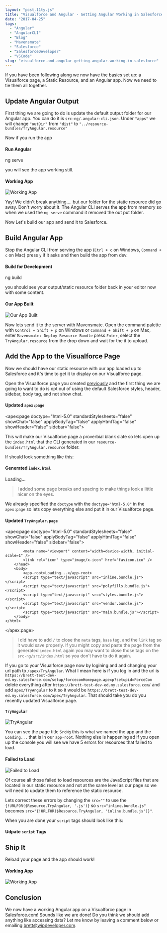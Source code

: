 ```yaml
---
layout: "post.11ty.js"
title: "Visualforce and Angular - Getting Angular Working in Salesforce"
date: "2017-04-25"
tags: 
  - "Angular"
  - "AngularCLI"
  - "Blog"
  - "Mavensmate"
  - "Salesforce"
  - "SalesforceDeveloper"
  - "VSCode"
slug: "visualforce-and-angular-getting-angular-working-in-salesforce"
---
```


If you have been following along we now have the basics set up: a Visualforce page, a Static Resource, and an Angular app. Now we need to tie them all together.

## Update Angular Output

First thing we are going to do is update the default output folder for our Angular app. You can do it is `src-ng/.angular-cli.json`. Under `"apps"` we will change `"outDir"` from `"dist"` to `"../resource-bundles/TryAngular.resource"`

Now if you run the app

#### Run Angular

ng serve

you will see the app working still.

#### Working App

![Working App](images/angular-with-visualforce-02-03-11.png)

Yay! We didn't break anything.... but our folder for the static resource did go away. Don't worry about it. The Angular CLI serves the app from memory so when we used the `ng serve` command it removed the out put folder.

Now Let's build our app and send it to Salesforce.

## Build Angular App

Stop the Angular CLI from serving the app (`Ctrl + c` on Windows, `Command + c` on Mac) press `y` if it asks and then build the app from dev.

#### Build for Development

ng build

you should see your output/static resource folder back in your editor now with some content.

#### Our App Built

![Our App Built](images/angular-with-visualforce-03-00-51.png)

Now lets send it to the server with Mavensmate. Open the command palette with `Control + Shift + p` on Windows or `Command + Shift + p` on Mac, enter `Mavensmate: Deploy Resource Bundle` press `Enter`, select the `TryAngular.resource` from the drop down and wait for the it to upload.

## Add the App to the Visualforce Page

Now we should have our static resource with our app loaded up to Salesforce and it's time to get it to display on our Visualforce page.

Open the Visualforce page you created [previously](/2017/04/20/visualforce-and-angular-setting-up-salesforce/) and the first thing we are going to want to do is opt out of using the default Salesforce styles, header, sidebar, body tag, and not show chat.

#### Updated `apex:page`

<apex:page 
    doctype="html-5.0" 
    standardStylesheets="false" 
    showChat="false" 
    applyBodyTag="false" 
    applyHtmlTag="false" 
    showHeader="false" 
    sidebar="false">

This will make our Visualforce page a proverbial blank slate so lets open up the `index.html` that the CLI generated in our `resource-bundles/TryAngular.resource` folder.

If should look something like this:

#### Generated `index.html`

<!doctype html>
<html>
<head>
  <meta charset="utf-8">
  <title>SrcNg</title>
  <base href="/">

  <meta name="viewport" content="width=device-width, initial-scale=1">
  <link rel="icon" type="image/x-icon" href="favicon.ico">
</head>
<body>
  <app-root>Loading...</app-root>
  <script type="text/javascript" src="inline.bundle.js"></script>
  <script type="text/javascript" src="polyfills.bundle.js"></script>
  <script type="text/javascript" src="styles.bundle.js"></script>
  <script type="text/javascript" src="vendor.bundle.js"></script>
  <script type="text/javascript" src="main.bundle.js"></script>
</body>
</html>

> I added some page breaks and spacing to make things look a little nicer on the eyes.

We already specified the `doctype` with the `doctype="html-5.0"` in the `apex:page` so lets copy everything else and put it in our Visualforce page.

#### Updated `TryAngular.page`

<apex:page 
    doctype="html-5.0" 
    standardStylesheets="false" 
    showChat="false" 
    applyBodyTag="false" 
    applyHtmlTag="false" 
    showHeader="false" 
    sidebar="false">
    <html>
        <head>
            <meta charset="utf-8" />
            <title>SrcNg</title>
            <base href="/" />

            <meta name="viewport" content="width=device-width, initial-scale=1" />
            <link rel="icon" type="image/x-icon" href="favicon.ico" />
        </head>
        <body>
            <app-root>Loading...</app-root>
            <script type="text/javascript" src="inline.bundle.js"></script>
            <script type="text/javascript" src="polyfills.bundle.js"></script>
            <script type="text/javascript" src="styles.bundle.js"></script>
            <script type="text/javascript" src="vendor.bundle.js"></script>
            <script type="text/javascript" src="main.bundle.js"></script>
        </body>
    </html>
</apex:page>

> I did have to add `/` to close the `meta` tags, `base` tag, and the `link` tag so it would save properly. If you might copy and paste the page from the generated `index.html` again you may want to close those tags on the `src-ng/src/index.html` so you don't have to do it again.

If you go to your Visualforce page now by logining and and changing your url path to `/apex/TryAngular`. What I mean here is if you log in and the url is `https://brett-test-dev-ed.my.salesforce.com/setup/forcecomHomepage.apexp?setupid=ForceCom` delete everything after `https://brett-test-dev-ed.my.salesforce.com/` and add `apex/TryAngular` to it so it would be `https://brett-test-dev-ed.my.salesforce.com/apex/TryAngular`. That should take you do you recently updated Visualforce page.

#### `TryAngular`

![TryAngular](images/angular-with-visualforce-03-001.png)

You can see the page title `SrcNg` this is what we named the app and the `Loading...` that is in our `app-root`. Nothing else is happening ad if you open up the console you will see we have 5 errors for resources that failed to load.

#### Failed to Load

![Failed to Load](images/angular-with-visualforce-03-011.png)

Of course all those failed to load resources are the JavaScript files that are located in our static resource and not at the same level as our page so we will need to update them to reference the static resource.

Lets correct these errors by changing the `src=""` to use the `{!URLFOR($Resource.TryAngular, '.js')}` so `src="inline.bundle.js"` becomes `src="{!URLFOR($Resource.TryAngular, 'inline.bundle.js')}"`.

When you are done your `script` tags should look like this:

#### Udpate `script` Tags

<script type="text/javascript" src="{!URLFOR($Resource.TryAngular, 'inline.bundle.js')}"></script>
<script type="text/javascript" src="{!URLFOR($Resource.TryAngular, 'polyfills.bundle.js')}"></script>
<script type="text/javascript" src="{!URLFOR($Resource.TryAngular, 'styles.bundle.js')}"></script>
<script type="text/javascript" src="{!URLFOR($Resource.TryAngular, 'vendor.bundle.js')}"></script>
<script type="text/javascript" src="{!URLFOR($Resource.TryAngular, 'main.bundle.js')}"></script>

## Ship It

Reload your page and the app should work!

#### Working App

![Working App](images/angular-with-visualforce-03-021.png)

## Conclusion

We now have a working Angular app on a Visualforce page in Salesforce.com! Sounds like we are done! Do you think we should add anything like accessing data? Let me know by leaving a comment below or emailing [brett@wipdeveloper.com](mailto:brett@wipdeveloper.com).
